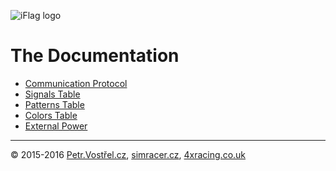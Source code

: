 ![iFlag logo](http://simracer.cz/iracing/iFlag-logo/logo-full.svg)

The Documentation
=================

* [Communication Protocol](SerialProtocol.md)
* [Signals Table](Signals.md)
* [Patterns Table](Patterns.md)
* [Colors Table](Colors.md)
* [External Power](Power.md)


---
© 2015-2016
[Petr.Vostřel.cz](http://petr.vostrel.cz),
[simracer.cz](http://simracer.cz),
[4xracing.co.uk](http://4xracing.co.uk)
